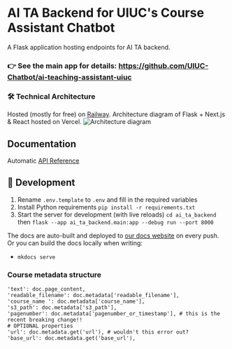 # AI TA Backend for UIUC's Course Assistant Chatbot

A Flask application hosting endpoints for AI TA backend.

### 👉 See the main app for details: https://github.com/UIUC-Chatbot/ai-teaching-assistant-uiuc

### 🛠️ Technical Architecture

Hosted (mostly for free) on [Railway](https://railway.app/).
Architecture diagram of Flask + Next.js & React hosted on Vercel.
![Architecture diagram](https://github.com/UIUC-Chatbot/ai-ta-backend/assets/13607221/bda7b4d6-79ce-4d12-bf8f-cff9207c37af)

## Documentation

Automatic [API Reference](https://uiuc-chatbot.github.io/ai-ta-backend/reference/)

## 📣 Development

1. Rename `.env.template` to `.env` and fill in the required variables
2. Install Python requirements `pip install -r requirements.txt`
3. Start the server for development (with live reloads) `cd ai_ta_backend` then `flask --app ai_ta_backend.main:app --debug run --port 8000`

The docs are auto-built and deployed to [our docs website](https://uiuc-chatbot.github.io/ai-ta-backend/) on every push. Or you can build the docs locally when writing:

- `mkdocs serve`

### Course metadata structure

```text
'text': doc.page_content,
'readable_filename': doc.metadata['readable_filename'],
'course_name ': doc.metadata['course_name'],
's3_path': doc.metadata['s3_path'],
'pagenumber': doc.metadata['pagenumber_or_timestamp'], # this is the recent breaking change!!
# OPTIONAL properties
'url': doc.metadata.get('url'), # wouldn't this error out?
'base_url': doc.metadata.get('base_url'),
```
